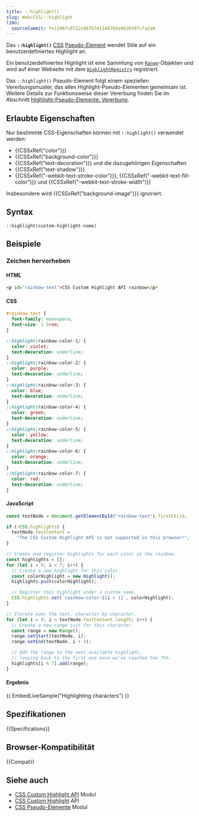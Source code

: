 ```yaml
---
title: ::highlight()
slug: Web/CSS/::highlight
l10n:
  sourceCommit: 7e1296fc0722c86fb7e15487b5e9626597c7a2a0
---
```


Das **`::highlight()`** [CSS](/de/docs/Web/CSS) [Pseudo-Element](/de/docs/Web/CSS/Pseudo-elements) wendet Stile auf ein benutzerdefiniertes Highlight an.

Ein benutzerdefiniertes Highlight ist eine Sammlung von [`Range`](/de/docs/Web/API/Range)-Objekten und wird auf einer Webseite mit dem [`HighlightRegistry`](/de/docs/Web/API/HighlightRegistry) registriert.

Das `::highlight()` Pseudo-Element folgt einem speziellen Vererbungsmuster, das allen Highlight-Pseudo-Elementen gemeinsam ist. Weitere Details zur Funktionsweise dieser Vererbung finden Sie im Abschnitt [Highlight-Pseudo-Elemente: Vererbung](/de/docs/Web/CSS/Pseudo-elements#highlight_pseudo-elements_inheritance).

## Erlaubte Eigenschaften

Nur bestimmte CSS-Eigenschaften können mit `::highlight()` verwendet werden:

- {{CSSxRef("color")}}
- {{CSSxRef("background-color")}}
- {{CSSxRef("text-decoration")}} und die dazugehörigen Eigenschaften
- {{CSSxRef("text-shadow")}}
- {{CSSxRef("-webkit-text-stroke-color")}}, {{CSSxRef("-webkit-text-fill-color")}} und {{CSSxRef("-webkit-text-stroke-width")}}

Insbesondere wird {{CSSxRef("background-image")}} ignoriert.

## Syntax

```css-nolint
::highlight(custom-highlight-name)
```

## Beispiele

### Zeichen hervorheben

#### HTML

```html
<p id="rainbow-text">CSS Custom Highlight API rainbow</p>
```

#### CSS

```css
#rainbow-text {
  font-family: monospace;
  font-size: 1.5rem;
}

::highlight(rainbow-color-1) {
  color: violet;
  text-decoration: underline;
}
::highlight(rainbow-color-2) {
  color: purple;
  text-decoration: underline;
}
::highlight(rainbow-color-3) {
  color: blue;
  text-decoration: underline;
}
::highlight(rainbow-color-4) {
  color: green;
  text-decoration: underline;
}
::highlight(rainbow-color-5) {
  color: yellow;
  text-decoration: underline;
}
::highlight(rainbow-color-6) {
  color: orange;
  text-decoration: underline;
}
::highlight(rainbow-color-7) {
  color: red;
  text-decoration: underline;
}
```

#### JavaScript

```js
const textNode = document.getElementById("rainbow-text").firstChild;

if (!CSS.highlights) {
  textNode.textContent =
    "The CSS Custom Highlight API is not supported in this browser!";
}

// Create and register highlights for each color in the rainbow.
const highlights = [];
for (let i = 0; i < 7; i++) {
  // Create a new highlight for this color.
  const colorHighlight = new Highlight();
  highlights.push(colorHighlight);

  // Register this highlight under a custom name.
  CSS.highlights.set(`rainbow-color-${i + 1}`, colorHighlight);
}

// Iterate over the text, character by character.
for (let i = 0; i < textNode.textContent.length; i++) {
  // Create a new range just for this character.
  const range = new Range();
  range.setStart(textNode, i);
  range.setEnd(textNode, i + 1);

  // Add the range to the next available highlight,
  // looping back to the first one once we've reached the 7th.
  highlights[i % 7].add(range);
}
```

#### Ergebnis

{{ EmbedLiveSample("Highlighting characters") }}

## Spezifikationen

{{Specifications}}

## Browser-Kompatibilität

{{Compat}}

## Siehe auch

- [CSS Custom Highlight API](/de/docs/Web/CSS/CSS_custom_highlight_API) Modul
- [CSS Custom Highlight](/de/docs/Web/API/CSS_Custom_Highlight_API) API
- [CSS Pseudo-Elemente](/de/docs/Web/CSS/CSS_pseudo-elements) Modul
